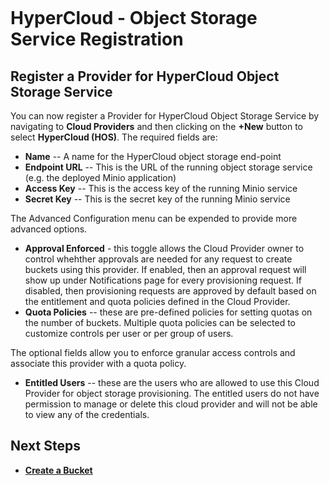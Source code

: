 <figure>
<img src="http://www.hypergrid.com/wp-content/themes/hypergrid/img/logo.png" alt="" />
</figure>

HyperCloud - Object Storage Service Registration
===========================

##   Register a Provider for HyperCloud Object Storage Service

You can now register a Provider for HyperCloud Object Storage Service by navigating to **Cloud Providers** and then clicking on the **+New** button to select **HyperCloud (HOS)**. The required fields are:
-   **Name** -- A name for the HyperCloud object storage end-point
-   **Endpoint URL** -- This is the URL of the running object storage service (e.g. the deployed Minio application)
-   **Access Key** -- This is the access key of the running Minio service
-   **Secret Key** -- This is the secret key of the running Minio service

The Advanced Configuration menu can be expended to provide more advanced options.
-   **Approval Enforced** - this toggle allows the Cloud Provider owner to control whehther approvals are needed for any request to create buckets using this provider. If enabled, then an approval request will show up under Notifications page for every provisioning request. If disabled, then provisioning requests are approved by default based on the entitlement and quota policies defined in the Cloud Provider.
-   **Quota Policies** -- these are pre-defined policies for setting quotas on the number of buckets. Multiple quota policies can be selected to customize controls per user or per group of users.

The optional fields allow you to enforce granular access controls and associate this provider with a quota policy.
-   **Entitled Users** -- these are the users who are allowed to use this Cloud Provider for object storage provisioning. The entitled users do not have permission to manage or delete this cloud provider and will not be able to view any of the credentials.

##   Next Steps

-   [**Create a Bucket**](https://github.com/hypergrid-inc/documentation/tree/master/object-storage)

